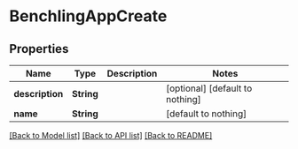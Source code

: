 # BenchlingAppCreate


## Properties
Name | Type | Description | Notes
------------ | ------------- | ------------- | -------------
**description** | **String** |  | [optional] [default to nothing]
**name** | **String** |  | [default to nothing]


[[Back to Model list]](../README.md#models) [[Back to API list]](../README.md#api-endpoints) [[Back to README]](../README.md)


